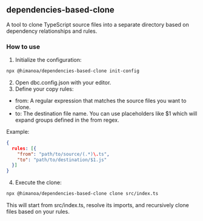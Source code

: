 ## dependencies-based-clone

A tool to clone TypeScript source files into a separate directory based on dependency relationships and rules.

### How to use

1. Initialize the configuration:

```bash
npx @himanoa/dependencies-based-clone init-config
```
2. Open dbc.config.json with your editor.
3. Define your copy rules:
  - from: A regular expression that matches the source files you want to clone.
  - to: The destination file name. You can use placeholders like $1 which will expand groups defined in the from regex.

Example:

```json
{
  rules: [{
    "from": "path/to/source/(.*)\.ts",
    "to": "path/to/destination/$1.js"
  }]
}
```

4. Execute the clone:

```bash
npx @himanoa/dependencies-based-clone clone src/index.ts
```


This will start from src/index.ts, resolve its imports, and recursively clone files based on your rules.
